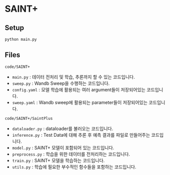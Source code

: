 # SAINT+

## Setup
```potery install
python main.py
```

## Files
`code/SAINT+`
* `main.py` : 데이터 전처리 및 학습, 추론까지 할 수 있는 코드입니다.
* `sweep.py` : Wandb Sweep을 수행하는 코드입니다.
* `config.yaml` : 모델 학습에 활용되는 여러 argument들이 저장되어있는 코드입니다.
* `sweep.yaml` : Wandb sweep에 활용되는 parameter들이 저장되어있는 코드입니다.

`code/SAINT+/SaintPlus`
* `dataloader.py` : dataloader를 불러오는 코드입니다.
* `inference.py` : Test Data에 대해 추론 후 예측 결과를 파일로 만들어주는 코드입니다.
* `model.py` : SAINT+ 모델이 포함되어 있는 코드입니다.
* `preprocess.py` : 학습을 위한 데이터를 전처리하는 코드입니다.
* `train.py` : SAINT+ 모델을 학습하는 코드입니다.
* `utils.py` : 학습에 필요한 부수적인 함수들을 포함하는 코드입니다.
